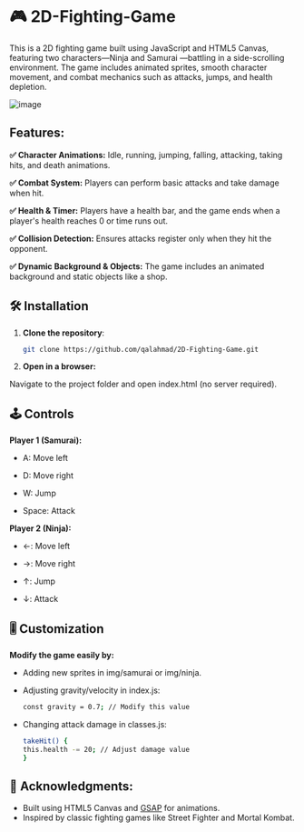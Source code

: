 # 🎮 2D-Fighting-Game
This is a 2D fighting game built using JavaScript and HTML5 Canvas, featuring two characters—Ninja and Samurai —battling in a side-scrolling environment. The game includes animated sprites, smooth character movement, and combat mechanics such as attacks, jumps, and health depletion. 

![image](https://github.com/user-attachments/assets/693b3ebb-404d-478d-ae44-5b16d53c06e1)


## Features:

**✅ Character Animations:** Idle, running, jumping, falling, attacking, taking hits, and death animations.

**✅ Combat System:** Players can perform basic attacks and take damage when hit.

**✅ Health & Timer:** Players have a health bar, and the game ends when a player's health reaches 0 or time runs out.

**✅ Collision Detection:** Ensures attacks register only when they hit the opponent.

**✅ Dynamic Background & Objects:** The game includes an animated background and static objects like a shop.



## 🛠️ Installation

1. **Clone the repository**:
   ```bash
   git clone https://github.com/qalahmad/2D-Fighting-Game.git


2. **Open in a browser:**

Navigate to the project folder and open index.html (no server required).



## 🕹️ Controls
  **Player 1 (Samurai):**
- A: Move left

- D: Move right

- W: Jump

- Space: Attack


**Player 2 (Ninja):**
- ←: Move left

- →: Move right

- ↑: Jump

- ↓: Attack



## 🎚️ Customization
**Modify the game easily by:**

- Adding new sprites in img/samurai or img/ninja.

- Adjusting gravity/velocity in index.js:
  ```bash
  const gravity = 0.7; // Modify this value
- Changing attack damage in classes.js:
  ```bash
  takeHit() {
  this.health -= 20; // Adjust damage value
  }


## 🙌 Acknowledgments:
- Built using HTML5 Canvas and [GSAP](https://gsap.com/) for animations.
- Inspired by classic fighting games like Street Fighter and Mortal Kombat.


